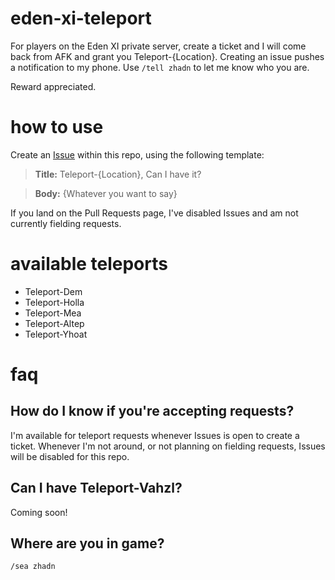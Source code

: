 # eden-xi-teleport
For players on the Eden XI private server, create a ticket and I will come back from AFK and grant you Teleport-{Location}. Creating an issue pushes a notification to my phone. Use `/tell zhadn` to let me know who you are. 

Reward appreciated.

# how to use
Create an [Issue](https://github.com/AndrewDiMola/eden-xi-teleport/issues) within this repo, using the following template:

> **Title:** Teleport-{Location}, Can I have it?

> **Body:** {Whatever you want to say}

If you land on the Pull Requests page, I've disabled Issues and am not currently fielding requests.

# available teleports
* Teleport-Dem
* Teleport-Holla
* Teleport-Mea
* Teleport-Altep
* Teleport-Yhoat

# faq

## How do I know if you're accepting requests?
I'm available for teleport requests whenever Issues is open to create a ticket. Whenever I'm not around, or not planning on fielding requests, Issues will be disabled for this repo.

## Can I have Teleport-Vahzl?
Coming soon! 

## Where are you in game?
`/sea zhadn` 
